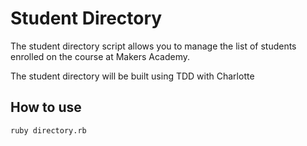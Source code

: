 Student Directory
=================

The student directory script allows you to manage the list of students enrolled on the course at Makers Academy.

The student directory will be built using TDD with Charlotte

How to use
----------

```shell
ruby directory.rb
